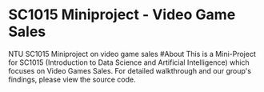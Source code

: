 # SC1015 Miniproject - Video Game Sales
NTU SC1015 Miniproject on video game sales
#About
This is a Mini-Project for SC1015 (Introduction to Data Science and Artificial Intelligence) which focuses on Video Games Sales. For detailed walkthrough and our group's findings, please view the source code.
